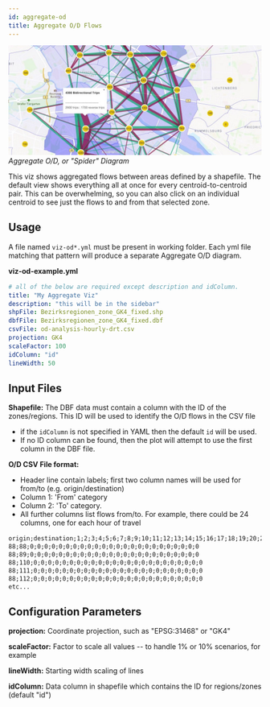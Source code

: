 ```yaml
---
id: aggregate-od
title: Aggregate O/D Flows
---
```


![banner screenshot](assets/aggregate-od.jpg)
_Aggregate O/D, or "Spider" Diagram_

This viz shows aggregated flows between areas defined by a shapefile. The default view shows everything all at once for every centroid-to-centroid pair. This can be overwhelming, so you can also click on an individual centroid to see just the flows to and from that selected zone.

## Usage

A file named `viz-od*.yml` must be present in working folder. Each yml file matching that pattern will produce a separate Aggregate O/D diagram.

**viz-od-example.yml**

```yaml
# all of the below are required except description and idColumn.
title: "My Aggregate Viz"
description: "this will be in the sidebar"
shpFile: Bezirksregionen_zone_GK4_fixed.shp
dbfFile: Bezirksregionen_zone_GK4_fixed.dbf
csvFile: od-analysis-hourly-drt.csv
projection: GK4
scaleFactor: 100
idColumn: "id"
lineWidth: 50
```

## Input Files

**Shapefile:** The DBF data must contain a column with the ID of the zones/regions. This ID will be used to identify the O/D flows in the CSV file

- if the `idColumn` is not specified in YAML then the default `id` will be used.
- If no ID column can be found, then the plot will attempt to use the first column in the DBF file.

**O/D CSV File format:**

- Header line contain labels; first two column names will be used for from/to (e.g. origin/destination)
- Column 1: 'From' category
- Column 2: 'To' category.
- All further columns list flows from/to. For example, there could be 24 columns, one for each hour of travel

```
origin;destination;1;2;3;4;5;6;7;8;9;10;11;12;13;14;15;16;17;18;19;20;21;22;23;24
88;88;0;0;0;0;0;0;0;0;0;0;0;0;0;0;0;0;0;0;0;0;0;0;0;0
88;89;0;0;0;0;0;0;0;0;0;0;0;0;0;0;0;0;0;0;0;0;0;0;0;0
88;110;0;0;0;0;0;0;0;0;0;0;0;0;0;0;0;0;0;0;0;0;0;0;0;0
88;111;0;0;0;0;0;0;0;0;0;0;0;0;0;0;0;0;0;0;0;0;0;0;0;0
88;112;0;0;0;0;0;0;0;0;0;0;0;0;0;0;0;0;0;0;0;0;0;0;0;0
etc...
```

## Configuration Parameters

**projection:** Coordinate projection, such as "EPSG:31468" or "GK4"

**scaleFactor:** Factor to scale all values -- to handle 1% or 10% scenarios, for example

**lineWidth:** Starting width scaling of lines

**idColumn:** Data column in shapefile which contains the ID for regions/zones (default "id")
